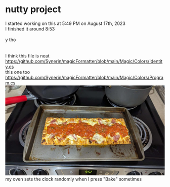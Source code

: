 # nutty project

I started working on this at 5:49 PM on August 17th, 2023
<br />
I finished it around 8:53
<br />
<br />
y tho
<br />
<br />
<br />
I think this file is neat
https://github.com/Synerin/magicFormatter/blob/main/Magic/Colors/Identity.cs
<br />
this one too
https://github.com/Synerin/magicFormatter/blob/main/Magic/Colors/Program.cs
<br />
![pizza](https://github.com/Synerin/magicFormatter/blob/main/pizza.jpg?raw=true)
<br />
my oven sets the clock randomly when I press "Bake" sometimes
